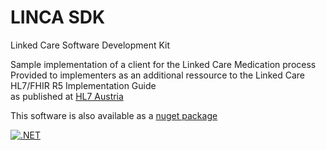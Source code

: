# LINCA SDK
Linked Care Software Development Kit

Sample implementation of a client for the Linked Care Medication process  
Provided to implementers as an additional ressource to the Linked Care HL7/FHIR R5 Implementation Guide  
as published at [HL7 Austria](https://fhir.hl7.at/r5-LinkedCare-main/index.html)
  
This software is also available as a [nuget package](https://www.nuget.org/packages/Lc.Linca.Sdk)
  
[![.NET](https://github.com/loidl-consulting/linca-sdk/actions/workflows/dotnet.yml/badge.svg)](https://github.com/loidl-consulting/linca-sdk/actions/workflows/dotnet.yml)
